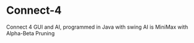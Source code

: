 # Connect-4
Connect 4 GUI and AI, programmed in Java with swing
AI is MiniMax with Alpha-Beta Pruning
